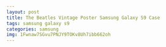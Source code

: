 ```yaml
---
layout: post
title: The Beatles Vintage Poster Samsung Galaxy S9 Case
tags: samsung galaxy s9
categories: samsung
img: 1Fwnaw7SGvu7PNJY9TOKv8Uh7ibb662oh
---
```

